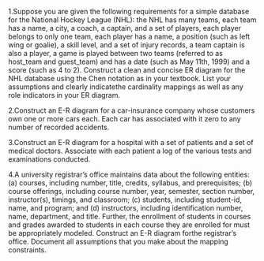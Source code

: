 1.Suppose you are given the following requirements for a simple database for the National Hockey League (NHL): the NHL has many teams, each team has a name, a city, a coach, a captain, and a set of players, each player belongs to only one team, each player has a name, a position (such as left wing or goalie), a skill level, and a set of injury records, a team captain is also a player, a game is played between two teams (referred to as host_team and guest_team) and has a date (such as May 11th, 1999) and a score (such as 4 to 2). Construct a clean and concise ER diagram for the NHL database using the Chen notation as in your textbook. List your assumptions and clearly indicatethe cardinality mappings as well as any role indicators in your ER diagram.

2.Construct an E-R diagram for a car-insurance company whose customers own one or more cars each. Each car has associated with it zero to any number of recorded accidents.

3.Construct an E-R diagram for a hospital with a set of patients and a set of medical doctors. Associate with each patient a log of the various tests and examinations conducted.

4.A university registrar’s office maintains data about the following entities: (a) courses, including number, title, credits, syllabus, and prerequisites; (b) course offerings, including course number, year, semester, section number, instructor(s), timings, and classroom; (c) students, including student-id, name, and program; and (d) instructors, including identification number, name, department, and title. Further, the enrollment of students in courses and grades awarded to students in each course they are enrolled for must be appropriately modeled. Construct an E-R diagram forthe registrar’s office. Document all assumptions that you make about the mapping constraints.
